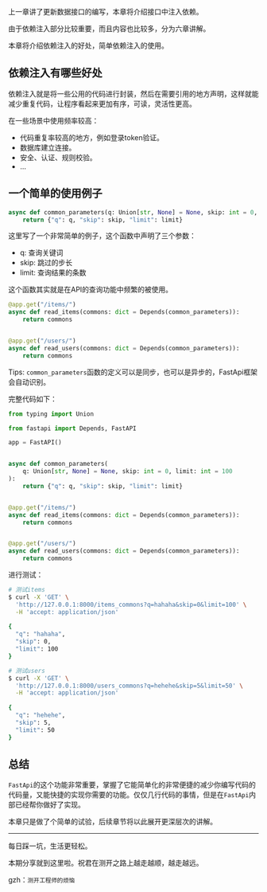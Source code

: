 上一章讲了更新数据接口的编写，本章将介绍接口中注入依赖。

由于依赖注入部分比较重要，而且内容也比较多，分为六章讲解。

本章将介绍依赖注入的好处，简单依赖注入的使用。

## 依赖注入有哪些好处

依赖注入就是将一些公用的代码进行封装，然后在需要引用的地方声明，这样就能减少重复代码，让程序看起来更加有序，可读，灵活性更高。

在一些场景中使用频率较高：  
- 代码重复率较高的地方，例如登录token验证。
- 数据库建立连接。
- 安全、认证、规则校验。
- ...

## 一个简单的使用例子

```python
async def common_parameters(q: Union[str, None] = None, skip: int = 0, limit: int = 100):
    return {"q": q, "skip": skip, "limit": limit}
```

这里写了一个非常简单的例子，这个函数中声明了三个参数：  
- q: 查询关键词
- skip: 跳过的步长
- limit: 查询结果的条数

这个函数其实就是在API的查询功能中频繁的被使用。  

```python
@app.get("/items/")
async def read_items(commons: dict = Depends(common_parameters)):
    return commons


@app.get("/users/")
async def read_users(commons: dict = Depends(common_parameters)):
    return commons
```

Tips:
`common_parameters`函数的定义可以是同步，也可以是异步的，FastApi框架会自动识别。

完整代码如下：
```python
from typing import Union

from fastapi import Depends, FastAPI

app = FastAPI()


async def common_parameters(
    q: Union[str, None] = None, skip: int = 0, limit: int = 100
):
    return {"q": q, "skip": skip, "limit": limit}


@app.get("/items/")
async def read_items(commons: dict = Depends(common_parameters)):
    return commons


@app.get("/users/")
async def read_users(commons: dict = Depends(common_parameters)):
    return commons
```

进行测试：
```bash
# 测试items
$ curl -X 'GET' \
  'http://127.0.0.1:8000/items_commons?q=hahaha&skip=0&limit=100' \
  -H 'accept: application/json'
  
{
  "q": "hahaha",
  "skip": 0,
  "limit": 100
}

# 测试users
$ curl -X 'GET' \
  'http://127.0.0.1:8000/users_commons?q=hehehe&skip=5&limit=50' \
  -H 'accept: application/json'
  
{
  "q": "hehehe",
  "skip": 5,
  "limit": 50
}
```

## 总结

`FastApi`的这个功能非常重要，掌握了它能简单化的非常便捷的减少你编写代码的代码量，又能快捷的实现你需要的功能。仅仅几行代码的事情，但是在`FastApi`内部已经帮你做好了实现。  

本章只是做了个简单的试验，后续章节将以此展开更深层次的讲解。


***

每日踩一坑，生活更轻松。

本期分享就到这里啦。祝君在测开之路上越走越顺，越走越远。

gzh：`测开工程师的烦恼`
